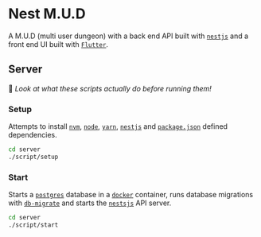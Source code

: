 # Nest M.U.D

A M.U.D (multi user dungeon) with a back end API built with [`nestjs`](https://docs.nestjs.com/) and a front end UI built with [`Flutter`](https://flutter.dev/docs).

## Server

📝 _Look at what these scripts actually do before running them!_

### Setup

Attempts to install [`nvm`](https://github.com/nvm-sh/nvm), [`node`](https://nodejs.org/en/), [`yarn`](https://yarnpkg.com/), [`nestjs`](https://docs.nestjs.com/) and [`package.json`](./server/package.json) defined dependencies.

```bash
cd server
./script/setup
```

### Start

Starts a [`postgres`](https://www.postgresql.org/) database in a [`docker`](https://www.docker.com/) container, runs database migrations with [`db-migrate`](https://db-migrate.readthedocs.io/en/latest/) and starts the [`nestsjs`](https://docs.nestjs.com/) API server.

```bash
cd server
./script/start
```
